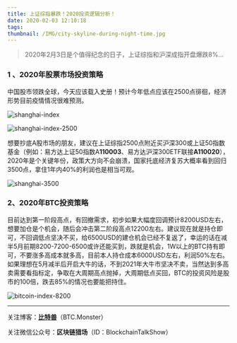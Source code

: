 ```yaml
---
title: 上证综指暴跌！2020投资逻辑分析！
date: 2020-02-03 12:10:18
tags: 
thumbnail: /IMG/city-skyline-during-night-time.jpg
---
```


> 2020年2月3日是个值得纪念的日子，上证综指和沪深成指开盘爆跌8%...

### 1 、2020年股票市场投资策略

中国股市领跌全球，今天应该载入史册！预计今年低点应该在2500点徘徊，经济形势目前疫情情况很难预测。

![shanghai-index](/IMG/shanghai-index.jpg)

![shanghai-index-2500](/IMG/shanghai-index-2500.jpg)

想要抄底A股市场的朋友，建议在上证综指2500点附近买沪深300或上证50指数基金（例如：易方达上证50指数A**110003**、易方达沪深300ETF联接**A110020**），2020年是个关键年份，政策大方向不会崩溃，国家托底经济复苏大概率看到回归3500点，拿住1年内40%的利润也是相当可观。

![shanghai-3500](/IMG/shanghai-3500.jpg)



### 2、2020年BTC投资策略

目前达到第一阶段高点，有回撤需求，初步如果大幅度回调预计8200USD左右，想要加仓是个机会，随后会冲击第二阶段高点12200左右。建议现在就是持仓即可，不回调低点坚决不买，给6500USD的建仓机会已经不复返了，幸运的话在减半5月前期8200-7200-6500或许还能买到，跌就是机会，1W以上的BTC持有即可，不要涨多高成本就多高，目前本人持仓成本6000USD左右，利润50%左右。如果理想在5月减半后开启大牛的话，不到2021年大牛市坚决不卖，当然达到多高卖需要看指标定，争取在大周期高点抛掉，大周期低点买回，BTC的投资风险是股市的100倍，跌去85%的情况也要能把持住。

![bitcoin-index-8200](/IMG/bitcoin-index-8200.jpg)



------

关注博客：**[比特兽](https://btc.monster)**（BTC.Monster）

关注微信公众号：**区块链猎场**（ID：BlockchainTalkShow）